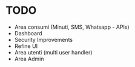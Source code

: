 # TODO

- Area consumi (Minuti, SMS, Whatsapp - APIs)
- Dashboard
- Security Improvements
- Refine UI
- Area utenti (multi user handler)
- Area Admin